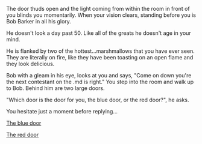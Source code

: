 The door thuds open and the light coming from within the room in front of you blinds you momentarily.  When your vision clears, standing before you is Bob Barker in all his glory.  

He doesn't look a day past 50.  Like all of the greats he doesn't age in your mind.  

He is flanked by two of the hottest...marshmallows that you have ever seen.  They are literally on fire, like they have been toasting on an open flame and they look delicious.

Bob with a gleam in his eye, looks at you and says, "Come on down you're the next contestant on the .md is right."  You step into the room and walk up to Bob.  Behind him are two large doors.

"Which door is the door for you, the blue door, or the red door?", he asks.

You hesitate just a moment before replying...

[The blue door](/1970s/1970s.md)

[The red door](/2050s/2050s.md)